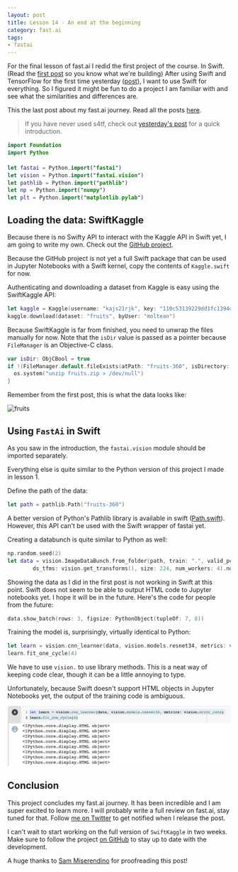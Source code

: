 ```yaml
---
layout: post
title: Lesson 14 - An end at the beginning
category: fast.ai
tags:
- fastai
---
```


For the final lesson of fast.ai I redid the first project of the course. In Swift. (Read the [first post](https://rickwierenga.com/blog/fast.ai/FastAI2019-1.html) so you know what we're building) After using Swift and TensorFlow for the first time yesterday ([post](http://rickwierenga.com/blog/fast.ai/FastAI2019-13.html)), I want to use Swift for everything. So I figured it might be fun to do a project I am familiar with and see what the similarities and differences are.

This the last post about my fast.ai journey. Read all the posts [here](https://rickwierenga.com/tag/fastai).

> If you have never used s4tf, check out [yesterday's post](http://rickwierenga.com/blog/fast.ai/FastAI2019-13.html) for a quick introduction.

```swift
import Foundation
import Python

let fastai = Python.import("fastai")
let vision = Python.import("fastai.vision")
let pathlib = Python.import("pathlib")
let np = Python.import("numpy")
let plt = Python.import("matplotlib.pylab")
```

## Loading the data: SwiftKaggle

Because there is no Swifty API to interact with the  Kaggle API in Swift yet, I am going to write my own. Check out the [GitHub project](https://github.com/rickwierenga/SwiftKaggle).

Because the GitHub project is not yet a full Swift package that can be used in Jupyter Notebooks with a Swift kernel, copy the contents of `Kaggle.swift` for now.

Authenticating and downloading a dataset from  Kaggle is easy using the SwiftKaggle API:

```swift
let kaggle = Kaggle(username: "kajs21rjk", key: "110c53139229dd1fc1394d5052c44757")
kaggle.download(dataset: "fruits", byUser: "moltean")
```

Because SwiftKaggle is far from finished, you need to unwrap the files manually for now. Note that the `isDir` value is passed as a pointer because `FileManager` is an Objective-C class.

```swift
var isDir: ObjCBool = true
if !(FileManager.default.fileExists(atPath: "fruits-360", isDirectory: &isDir)) {
  os.system("unzip fruits.zip > /dev/null")
}
```

Remember from the first post, this is what the data looks like:

![fruits](/assets/images/fastai1-1.png)

## Using `FastAi` in Swift

As you saw in the introduction, the `fastai.vision` module should be imported separately.

 Everything else is quite similar to the Python version of this project I made in lesson 1.

Define the path of the data:

```swift
let path = pathlib.Path("fruits-360")
```

A better version of Python's Pathlib library is available in swift ([Path.swift](https://github.com/mxcl/Path.swift)). However, this API can't be used with the Swift wrapper of fastai yet.

Creating a databunch is quite similar to Python as well:

```swift
np.random.seed(2)
let data = vision.ImageDataBunch.from_folder(path, train: ".", valid_pct: 0.2,
        ds_tfms: vision.get_transforms(), size: 224, num_workers: 4).normalize(vision.imagenet_stats)
```

Showing the data as I did in the first post is not working in Swift at this point. Swift does not seem to be able to output HTML code to Jupyter notebooks yet. I hope it will be in the future. Here's the code for people from the future:

```swift
data.show_batch(rows: 3, figsize: PythonObject(tupleOf: 7, 8))
```

Training the model is, surprisingly, virtually identical to Python:

```swift
let learn = vision.cnn_learner(data, vision.models.resnet34, metrics: vision.error_rate)
learn.fit_one_cycle(4)
```

We have to use `vision.` to use library methods. This is a neat way of keeping code clear, though it can be a little annoying to type.

Unfortunately, because Swift doesn't support HTML objects in Jupyter Notebooks yet, the output of the training code is ambiguous.

![long output](/assets/images/14/html_element.png)

## Conclusion

This project concludes my fast.ai journey. It has been incredible and I am super excited to learn more. I will probably write a full review on fast.ai, stay tuned for that. Follow [me on Twitter](https://twitter.com/rickwierenga) to get notified when I release the post.

I can't wait to start working on the full version of `SwiftKaggle` in two weeks. Make sure to follow the project [on GitHub](https://github.com/rickwierenga/swiftkaggle) to stay up to date with the development.

<p class="text-muted">A huge thanks to <a target="_blank" href="https://twitter.com/miserendino_sam">Sam Miserendino</a> for proofreading this post!</p>

